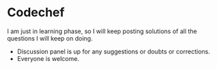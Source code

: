 # Codechef

I am just in learning phase, so I will keep posting solutions of all the questions I will keep on doing.

- Discussion panel is up for any suggestions or doubts or corrections.
- Everyone is welcome.
